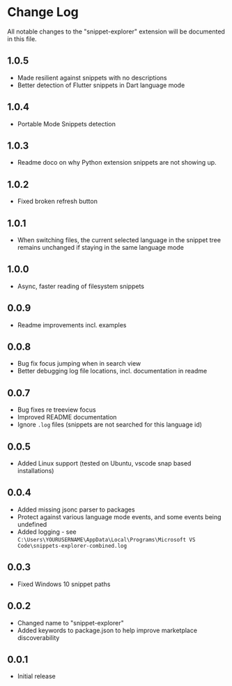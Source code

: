 # Change Log

All notable changes to the "snippet-explorer" extension will be documented in this file.

## 1.0.5

- Made resilient against snippets with no descriptions
- Better detection of Flutter snippets in Dart language mode

## 1.0.4

- Portable Mode Snippets detection
  
## 1.0.3

- Readme doco on why Python extension snippets are not showing up.

## 1.0.2

- Fixed broken refresh button

## 1.0.1

- When switching files, the current selected language in the snippet tree remains unchanged if staying in the same language mode

## 1.0.0

- Async, faster reading of filesystem snippets

## 0.0.9

- Readme improvements incl. examples

## 0.0.8

- Bug fix focus jumping when in search view
- Better debugging log file locations, incl. documentation in readme

## 0.0.7

- Bug fixes re treeview focus
- Improved README documentation
- Ignore `.log` files (snippets are not searched for this language id)

## 0.0.5

- Added Linux support (tested on Ubuntu, vscode snap based installations)

## 0.0.4

- Added missing jsonc parser to packages
- Protect against various language mode events, and some events being undefined
- Added logging - see `C:\Users\YOURUSERNAME\AppData\Local\Programs\Microsoft VS Code\snippets-explorer-combined.log`

## 0.0.3

- Fixed Windows 10 snippet paths

## 0.0.2

- Changed name to "snippet-explorer"
- Added keywords to package.json to help improve marketplace discoverability

## 0.0.1

- Initial release
